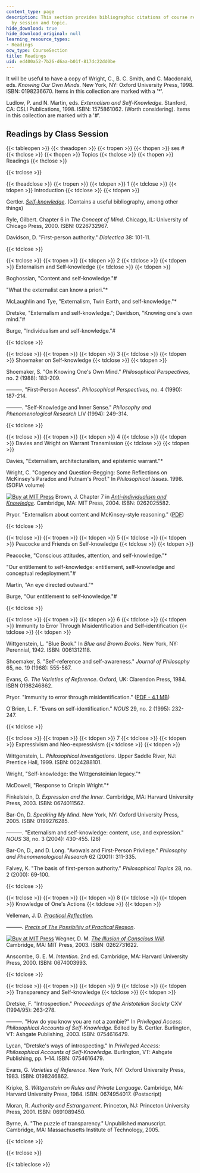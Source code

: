 ```yaml
---
content_type: page
description: This section provides bibliographic citations of course readings, organized
  by session and topic.
hide_download: true
hide_download_original: null
learning_resource_types:
- Readings
ocw_type: CourseSection
title: Readings
uid: ed400a52-7b26-d6aa-b01f-817dc22dd0be
---
```


It will be useful to have a copy of Wright, C., B. C. Smith, and C. Macdonald, eds. _Knowing Our Own Minds_. New York, NY: Oxford University Press, 1998. ISBN: 0198236670. Items in this collection are marked with a '\*'.

Ludlow, P. and N. Martin, eds. _Externalism and Self-Knowledge._ Stanford, CA: CSLI Publications, 1998. ISBN: 1575861062. (Worth considering). Items in this collection are marked with a '#'.

Readings by Class Session
-------------------------

{{< tableopen >}}
{{< theadopen >}}
{{< tropen >}}
{{< thopen >}}
ses #
{{< thclose >}}
{{< thopen >}}
Topics
{{< thclose >}}
{{< thopen >}}
Readings
{{< thclose >}}

{{< trclose >}}

{{< theadclose >}}
{{< tropen >}}
{{< tdopen >}}
1
{{< tdclose >}}
{{< tdopen >}}
Introduction
{{< tdclose >}}
{{< tdopen >}}


Gertler. [_Self-knowledge_](http://plato.stanford.edu/entries/self-knowledge/). (Contains a useful bibliography, among other things)

Ryle, Gilbert. Chapter 6 in _The Concept of Mind_. Chicago, IL: University of Chicago Press, 2000. ISBN: 0226732967.

Davidson, D. "First-person authority." _Dialectica_ 38: 101-11.


{{< tdclose >}}

{{< trclose >}}
{{< tropen >}}
{{< tdopen >}}
2
{{< tdclose >}}
{{< tdopen >}}
Externalism and Self-knowledge
{{< tdclose >}}
{{< tdopen >}}


Boghossian, "Content and self-knowledge."#

"What the externalist can know a priori."\*

McLaughlin and Tye, "Externalism, Twin Earth, and self-knowledge."\*

Dretske, "Externalism and self-knowledge."; Davidson, "Knowing one's own mind."#

Burge, "Individualism and self-knowledge."#


{{< tdclose >}}

{{< trclose >}}
{{< tropen >}}
{{< tdopen >}}
3
{{< tdclose >}}
{{< tdopen >}}
Shoemaker on Self-knowledge
{{< tdclose >}}
{{< tdopen >}}


Shoemaker, S. "On Knowing One's Own Mind." _Philosophical Perspectives,_ no. 2 (1988): 183-209.

———. "First-Person Access". _Philosophical Perspectives,_ no. 4 (1990): 187-214.

———. "Self-Knowledge and Inner Sense." _Philosophy and Phenomenological Research_ LIV (1994): 249-314.


{{< tdclose >}}

{{< trclose >}}
{{< tropen >}}
{{< tdopen >}}
4
{{< tdclose >}}
{{< tdopen >}}
Davies and Wright on Warrant Transmission
{{< tdclose >}}
{{< tdopen >}}


Davies, "Externalism, architecturalism, and epistemic warrant."\*

Wright, C. "Cogency and Question-Begging: Some Reflections on McKinsey's Paradox and Putnam's Proof." In _Philosophical Issues_. 1998. (SOFIA volume)

[![Buy at MIT Press](/images/mp_logo.gif)](https://mitpress.mit.edu/books/anti-individualism-and-knowledge) Brown, J. Chapter 7 in [_Anti-Individualism and Knowledge_](https://mitpress.mit.edu/books/anti-individualism-and-knowledge). Cambridge, MA: MIT Press, 2004. ISBN: 0262025582.

Pryor. "Externalism about content and McKinsey-style reasoning." ([PDF](http://www.jimpryor.net/research/papers/McKinsey2001.pdf))


{{< tdclose >}}

{{< trclose >}}
{{< tropen >}}
{{< tdopen >}}
5
{{< tdclose >}}
{{< tdopen >}}
Peacocke and Friends on Self-knowledge
{{< tdclose >}}
{{< tdopen >}}


Peacocke, "Conscious attitudes, attention, and self-knowledge."\*

"Our entitlement to self-knowledge: entitlement, self-knowledge and conceptual redeployment."#

Martin, "An eye directed outward."\*

Burge, "Our entitlement to self-knowledge."#


{{< tdclose >}}

{{< trclose >}}
{{< tropen >}}
{{< tdopen >}}
6
{{< tdclose >}}
{{< tdopen >}}
Immunity to Error Through Misidentification and Self-identification
{{< tdclose >}}
{{< tdopen >}}


Wittgenstein, L. "Blue Book." In _Blue and Brown Books_. New York, NY: Perennial, 1942. ISBN: 0061312118.

Shoemaker, S. "Self-reference and self-awareness." _Journal of Philosophy_ 65, no. 19 (1968): 555-567.

Evans, G. _The Varieties of Reference_. Oxford, UK: Clarendon Press, 1984. ISBN 0198246862.

Pryor. "Immunity to error through misidentification." ([PDF - 4.1 MB](http://www.jimpryor.net/research/papers/IEM.pdf))

O'Brien, L. F. "Evans on self-identification." _NOUS_ 29, no. 2 (1995): 232-247.


{{< tdclose >}}

{{< trclose >}}
{{< tropen >}}
{{< tdopen >}}
7
{{< tdclose >}}
{{< tdopen >}}
Expressivism and Neo-expressivism
{{< tdclose >}}
{{< tdopen >}}


Wittgenstein, L. _Philosophical Investigations_. Upper Saddle River, NJ: Prentice Hall, 1999. ISBN: 0024288101.

Wright, "Self-knowledge: the Wittgensteinian legacy."\*

McDowell, "Response to Crispin Wright."\*

Finkelstein, D. _Expression and the Inner_. Cambridge, MA: Harvard University Press, 2003. ISBN: 0674011562.

Bar-On, D. _Speaking My Mind_. New York, NY: Oxford University Press, 2005. ISBN: 0199276285.

———. "Externalism and self-knowledge: content, use, and expression." _NOUS_ 38, no. 3 (2004): 430-455. (26)

Bar-On, D., and D. Long. "Avowals and First-Person Privilege." _Philosophy and Phenomenological Research_ 62 (2001): 311-335.

Falvey, K. "The basis of first-person authority." _Philosophical Topics_ 28, no. 2 (2000): 69-100.


{{< tdclose >}}

{{< trclose >}}
{{< tropen >}}
{{< tdopen >}}
8
{{< tdclose >}}
{{< tdopen >}}
Knowledge of One's Actions
{{< tdclose >}}
{{< tdopen >}}


Velleman, J. D. [_Practical Reflection_](https://cpb-us-w2.wpmucdn.com/voices.uchicago.edu/dist/9/177/files/2009/02/velleman-practical-reflection-new-intro.pdf).

———. [_Precis of The Possibility of Practical Reason_](https://deepblue.lib.umich.edu/handle/2027.42/43367).

[![Buy at MIT Press](/images/mp_logo.gif)](https://mitpress.mit.edu/books/illusion-conscious-will) Wegner, D. M. [_The Illusion of Conscious Will_](https://mitpress.mit.edu/books/illusion-conscious-will). Cambridge, MA: MIT Press, 2003. ISBN: 0262731622.

Anscombe, G. E. M. _Intention._ 2nd ed. Cambridge, MA: Harvard University Press, 2000. ISBN: 0674003993.


{{< tdclose >}}

{{< trclose >}}
{{< tropen >}}
{{< tdopen >}}
9
{{< tdclose >}}
{{< tdopen >}}
Transparency and Self-knowledge
{{< tdclose >}}
{{< tdopen >}}


Dretske, F. "Introspection." _Proceedings of the Aristotelian Society_ CXV (1994/95): 263-278.

———. "How do you know you are not a zombie?" In _Privileged Access: Philosophical Accounts of Self-Knowledge._ Edited by B. Gertler. Burlington, VT: Ashgate Publishing, 2003. ISBN: 0754616479.

Lycan, "Dretske's ways of introspecting." In _Privileged Access: Philosophical Accounts of Self-Knowledge._ Burlington, VT: Ashgate Publishing, pp. 1–14. ISBN: 0754616479.

Evans, G. _Varieties of Reference_. New York, NY: Oxford University Press, 1983. ISBN: 0198246862.

Kripke, S. _Wittgenstein on Rules and Private Language_. Cambridge, MA: Harvard University Press, 1984. ISBN: 0674954017. (Postscript)

Moran, R. _Authority and Estrangement_. Princeton, NJ: Princeton University Press, 2001. ISBN: 0691089450.

Byrne, A. "The puzzle of transparency." Unpublished manuscript. Cambridge, MA: Massachusetts Institute of Technology, 2005.


{{< tdclose >}}

{{< trclose >}}

{{< tableclose >}}